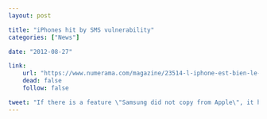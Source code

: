 ```yaml
---
layout: post

title: "iPhones hit by SMS vulnerability"
categories: ["News"]

date: "2012-08-27"

link:
    url: "https://www.numerama.com/magazine/23514-l-iphone-est-bien-le-seul-telephone-avec-la-faille-des-sms.html"
    dead: false
    follow: false

tweet: "If there is a feature \"Samsung did not copy from Apple\", it has to be their SMS vulnerability."
---
```

